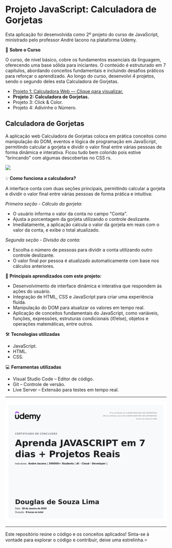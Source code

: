 # Projeto JavaScript: Calculadora de Gorjetas

Esta aplicação foi desenvolvida como 2º projeto do curso de JavaScript, ministrado pelo professor André Iacono na plataforma Udemy.

🎯 **Sobre o Curso**

O curso, de nível básico, cobre os fundamentos essenciais da linguagem, oferecendo uma base sólida para iniciantes. O conteúdo é estruturado em 7 capítulos, abordando conceitos fundamentais e incluindo desafios práticos para reforçar o aprendizado. Ao longo do curso, desenvolvi 4 projetos, sendo o segundo deles esta Calculadora de Gorjetas.

- [Projeto 1: Calculadora Web — Clique para visualizar.](https://github.com/dooouglas/projeto-JS-calculadora-web)
- **Projeto 2: Calculadora de Gorjetas.**
- Projeto 3: Click & Color.
- Projeto 4: Adivinhe o Número.

## Calculadora de Gorjetas

A aplicação web Calculadora de Gorjetas coloca em prática conceitos como manipulação do DOM, eventos e lógica de programação em JavaScript, permitindo calcular a gorjeta e dividir o valor final entre várias pessoas de forma dinâmica e interativa. Ficou tudo bem colorido pois estive "brincando" com algumas descobertas no CSS rs.

<img src="Imagens\AnimaçãoCalculadoraDeGorjetas7.gif">

💡 **Como funciona a calculadora?**

A interface conta com duas seções principais, permitindo calcular a gorjeta e dividir o valor final entre várias pessoas de forma prática e intuitiva:

*Primeira seção - Cálculo da gorjeta:*

- O usuário informa o valor da conta no campo "Conta".
- Ajusta a porcentagem da gorjeta utilizando o controle deslizante.
- Imediatamente, a aplicação calcula o valor da gorjeta em reais com o valor da conta, e exibe o total atualizado.

*Segunda seção - Divisão da conta:*

- Escolha o número de pessoas para dividir a conta utilizando outro controle deslizante.
- O valor final por pessoa é atualizado automaticamente com base nos cálculos anteriores.

📌 **Principais aprendizados com este projeto:**

- Desenvolvimento de interface dinâmica e interativa que respondem às ações do usuário.
- Integração de HTML, CSS e JavaScript para criar uma experiência fluida.
- Manipulação do DOM para atualizar os valores em tempo real.
- Aplicação de conceitos fundamentais do JavaScript, como variáveis, funções, expressões, estruturas condicionais (if/else), objetos e operações matemáticas, entre outros.

🛠️ **Tecnologias utilizadas**

- JavaScript.
- HTML.
- CSS.

💻 **Ferramentas utilizadas**

- Visual Studio Code – Editor de código.
- Git – Controle de versão.
- Live Server – Extensão para testes em tempo real.

-----

<img src="Imagens\certificadojavascript.jpg">

-----

Este repositório reúne o código e os conceitos aplicados! Sinta-se à vontade para explorar o código e contribuir, deixe uma estrelinha.⭐